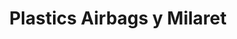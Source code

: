 ---
title: "Plastics Airbags y Milaret"
url: /barrios-unidos/plastics-airbags-y-milaret/
shop: Autoteile
---